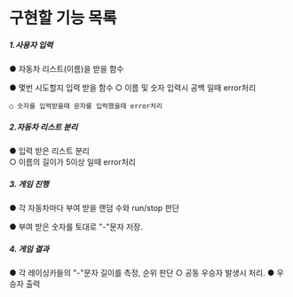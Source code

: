 # 구현할 기능 목록

##### 1.사용자 입력

  ● 자동차 리스트(이름)을 받을 함수
  
  ● 몇번 시도할지 입력 받을 함수
    ○ 이름 및 숫자 입력시 공백 일때 error처리
    
    ○ 숫자를 입력받을때 문자를 입력했을때 error처리
##### 2.자동차 리스트 분리

  ● 입력 받은 리스트 분리  
    ○ 이름의 길이가 5이상 일때 error처리
##### 3. 게임 진행

  ● 각 자동차마다 부여 받을 랜덤 수와 run/stop 판단
  
  ● 부여 받은 숫자를 토대로 "-"문자 저장.
  
##### 4. 게임 결과

  ● 각 레이싱카들의 "-"문자 길이를 측정, 순위 판단
    ○ 공동 우승자 발생시 처리.
  ● 우승자 출력
